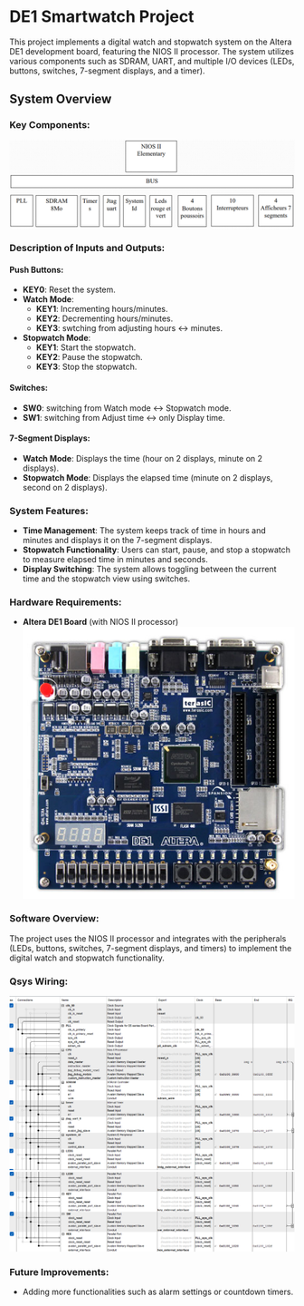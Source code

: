 # DE1 Smartwatch Project

This project implements a digital watch and stopwatch system on the Altera DE1 development board, featuring the NIOS II processor. The system utilizes various components such as SDRAM, UART, and multiple I/O devices (LEDs, buttons, switches, 7-segment displays, and a timer).

## System Overview

### Key Components:

![Watch Project Diagram](images/Diagram.png)


### Description of Inputs and Outputs:

#### Push Buttons:

* **KEY0**: Reset the system.
* **Watch Mode**: 
  * **KEY1**: Incrementing hours/minutes.
  * **KEY2**: Decrementing hours/minutes.
  * **KEY3**: swtching from adjusting hours <-> minutes.
* **Stopwatch Mode**:
  * **KEY1**: Start the stopwatch.
  * **KEY2**: Pause the stopwatch.
  * **KEY3**: Stop the stopwatch.

#### Switches:

* **SW0**: switching from Watch mode <-> Stopwatch mode.
* **SW1**: switching from Adjust time <-> only Display time.

#### 7-Segment Displays:

* **Watch Mode**: Displays the time (hour on 2 displays, minute on 2 displays).
* **Stopwatch Mode**: Displays the elapsed time (minute on 2 displays, second on 2 displays).

### System Features:

* **Time Management**: The system keeps track of time in hours and minutes and displays it on the 7-segment displays.
* **Stopwatch Functionality**: Users can start, pause, and stop a stopwatch to measure elapsed time in minutes and seconds.
* **Display Switching**: The system allows toggling between the current time and the stopwatch view using switches.

### Hardware Requirements:

* **Altera DE1 Board** (with NIOS II processor)
![DE1 altera Board](images/DE1_board.jpg)

### Software Overview:

The project uses the NIOS II processor and integrates with the peripherals (LEDs, buttons, switches, 7-segment displays, and timers) to implement the digital watch and stopwatch functionality.

### Qsys Wiring:
![](images/qsys1.png)
![Qsys wiring](images/qsys2.png)

### Future Improvements:

* Adding more functionalities such as alarm settings or countdown timers.
